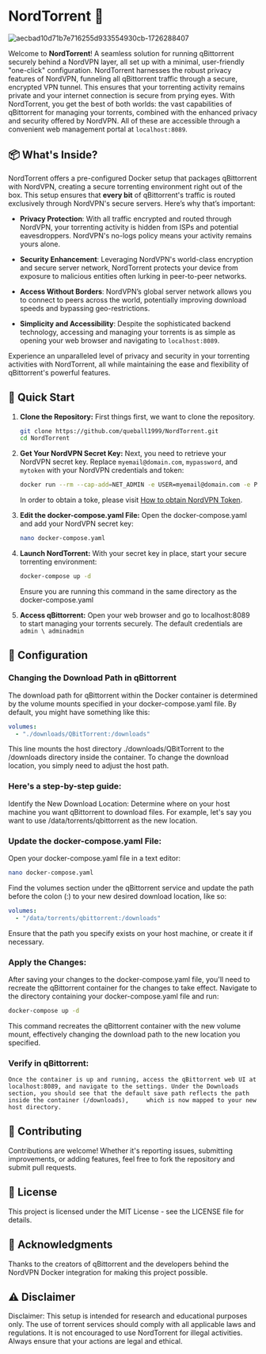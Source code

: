 # NordTorrent 🚀
![aecbad10d71b7e716255d933554930cb-1726288407](https://github.com/queball1999/NordTorrent/assets/57122349/8b38a242-f2cc-478c-8dab-85087ea3d097)

Welcome to **NordTorrent**! A seamless solution for running qBittorrent securely behind a NordVPN layer, all set up with a minimal, user-friendly "one-click" configuration. NordTorrent harnesses the robust privacy features of NordVPN, funneling all qBittorrent traffic through a secure, encrypted VPN tunnel. This ensures that your torrenting activity remains private and your internet connection is secure from prying eyes. With NordTorrent, you get the best of both worlds: the vast capabilities of qBittorrent for managing your torrents, combined with the enhanced privacy and security offered by NordVPN. All of these are accessible through a convenient web management portal at `localhost:8089`.

## 📦 What's Inside?

NordTorrent offers a pre-configured Docker setup that packages qBittorrent with NordVPN, creating a secure torrenting environment right out of the box. This setup ensures that **every bit** of qBittorrent's traffic is routed exclusively through NordVPN's secure servers. Here’s why that’s important:

- **Privacy Protection**: With all traffic encrypted and routed through NordVPN, your torrenting activity is hidden from ISPs and potential eavesdroppers. NordVPN's no-logs policy means your activity remains yours alone.

- **Security Enhancement**: Leveraging NordVPN's world-class encryption and secure server network, NordTorrent protects your device from exposure to malicious entities often lurking in peer-to-peer networks.

- **Access Without Borders**: NordVPN’s global server network allows you to connect to peers across the world, potentially improving download speeds and bypassing geo-restrictions.

- **Simplicity and Accessibility**: Despite the sophisticated backend technology, accessing and managing your torrents is as simple as opening your web browser and navigating to `localhost:8089`.

Experience an unparalleled level of privacy and security in your torrenting activities with NordTorrent, all while maintaining the ease and flexibility of qBittorrent's powerful features.

## 🚀 Quick Start

1. **Clone the Repository:**
   First things first, we want to clone the repository.

    ```bash
    git clone https://github.com/queball1999/NordTorrent.git
    cd NordTorrent
    ```

2. **Get Your NordVPN Secret Key:**
   Next, you need to retrieve your NordVPN secret key. Replace `myemail@domain.com`, `mypassword`, and `mytoken` with your NordVPN credentials and token:

   ```bash
   docker run --rm --cap-add=NET_ADMIN -e USER=myemail@domain.com -e PASS=mypassword -e TOKEN=mytoken bubuntux/nordvpn:get_private_key
   ```
   In order to obtain a toke, please visit [How to obtain NordVPN Token](https://support.nordvpn.com/Connectivity/Linux/1905092252/How-to-log-in-to-NordVPN-on-Linux-with-a-token.htm#:~:text=Go%20to%20nordaccount.com%20and,Click%20on%20Generate%20new%20token).
   
3. **Edit the docker-compose.yaml File:**
   Open the docker-compose.yaml and add your NordVPN secret key:

    ```bash
    nano docker-compose.yaml
    ```

4. **Launch NordTorrent:**
   With your secret key in place, start your secure torrenting environment:

   ```bash
   docker-compose up -d
   ```
    Ensure you are running this command in the same directory as the docker-compose.yaml
  
6. **Access qBittorrent:**
   Open your web browser and go to localhost:8089 to start managing your torrents securely. The default credentials are ```admin \ adminadmin```

## 📖 Configuration
  ### Changing the Download Path in qBittorrent
  The download path for qBittorrent within the Docker container is determined by the volume mounts specified in your docker-compose.yaml file. By default, you might have something like this:

  ```yaml
  volumes:
    - "./downloads/QBitTorrent:/downloads"
  ```
  This line mounts the host directory ./downloads/QBitTorrent to the /downloads directory inside the container. To change the download location, you simply need to adjust the host path. 
  
  ### Here's a step-by-step guide:
  
  Identify the New Download Location: Determine where on your host machine you want qBittorrent to download files. For example, let's say you want to use /data/torrents/qbittorrent as the new location.

  ### Update the docker-compose.yaml File:
  Open your docker-compose.yaml file in a text editor:

  ```bash
  nano docker-compose.yaml
  ```
  Find the volumes section under the qBittorrent service and update the path before the colon (:) to your new desired download location, like so:

  ```yaml
  volumes:
    - "/data/torrents/qbittorrent:/downloads"
  ```
  Ensure that the path you specify exists on your host machine, or create it if necessary.

  ### Apply the Changes:
  After saving your changes to the docker-compose.yaml file, you'll need to recreate the qBittorrent container for the changes to take effect. Navigate to the directory containing your docker-compose.yaml file and run:

  ```bash
  docker-compose up -d
  ```
  This command recreates the qBittorrent container with the new volume mount, effectively changing the download path to the new location you specified.
  
  ### Verify in qBittorrent:
    Once the container is up and running, access the qBittorrent web UI at localhost:8089, and navigate to the settings. Under the Downloads section, you should see that the default save path reflects the path inside the container (/downloads),     which is now mapped to your new host directory.

## 🤝 Contributing
Contributions are welcome! Whether it's reporting issues, submitting improvements, or adding features, feel free to fork the repository and submit pull requests.

## 📝 License
This project is licensed under the MIT License - see the LICENSE file for details.

## 🙏 Acknowledgments
Thanks to the creators of qBittorrent and the developers behind the NordVPN Docker integration for making this project possible.

## ⚠ Disclaimer
Disclaimer: This setup is intended for research and educational purposes only. The use of torrent services should comply with all applicable laws and regulations. It is not encouraged to use NordTorrent for illegal activities. Always ensure that your actions are legal and ethical.

